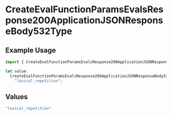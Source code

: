 # CreateEvalFunctionParamsEvalsResponse200ApplicationJSONResponseBody532Type

## Example Usage

```typescript
import { CreateEvalFunctionParamsEvalsResponse200ApplicationJSONResponseBody532Type } from "@orq-ai/node/models/operations";

let value:
  CreateEvalFunctionParamsEvalsResponse200ApplicationJSONResponseBody532Type =
    "lexical_repetition";
```

## Values

```typescript
"lexical_repetition"
```